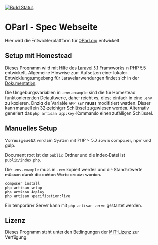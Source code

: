 [![Build Status](https://travis-ci.org/OParl/spec-website.svg?branch=master)](https://travis-ci.org/OParl/spec-website)

# OParl - Spec Webseite

Hier wird die Entwicklerplattform für [OParl.org](https://oparl.org) entwickelt.

## Setup mit Homestead
Dieses Programm wird mit Hilfe des [Laravel 5.1](laravel/laravel) Frameworks in PHP 5.5 entwickelt.
Allgemeine Hinweise zum Aufsetzen einer lokalen Entwicklungsumgebung für Laravelanwendungen findet 
sich in der [Dokumentation](http://laravel.com/docs/5.1/homestead). 

Die Umgebungsvariablen in `.env.example` sind die für 
Homestead funktionierenden Defaultwerte, daher
reicht es, diese  einfach in eine `.env` zu kopieren. 
Einzig die Variable `APP_KEY` **muss** modifiziert werden.
Dieser kann manuell ein 32-zeichiger Schlüssel zugewiesen werden.
Alternativ generiert das `php artisan app:key`-Kommando einen
zufälligen Schlüssel.

## Manuelles Setup

Vorrausgesetzt wird ein System mit PHP > 5.6 sowie composer, npm und gulp.

Document root ist der `public`-Ordner und die Index-Datei ist `public/index.php`.

Die `.env.example` muss in `.env` kopiert werden und die Standartwerte
müssen durch die echten Werte ersetzt werden.

```
composer install
php artisan setup
php artisan deploy
php artisan specification:live
```

Ein temporärer Server kann mit `php artisan serve` gestartet werden.

## Lizenz

Dieses Programm steht unter den Bedingungen der
[MIT-Lizenz](https://opensource.org/licenses/MIT) zur
Verfügung.

